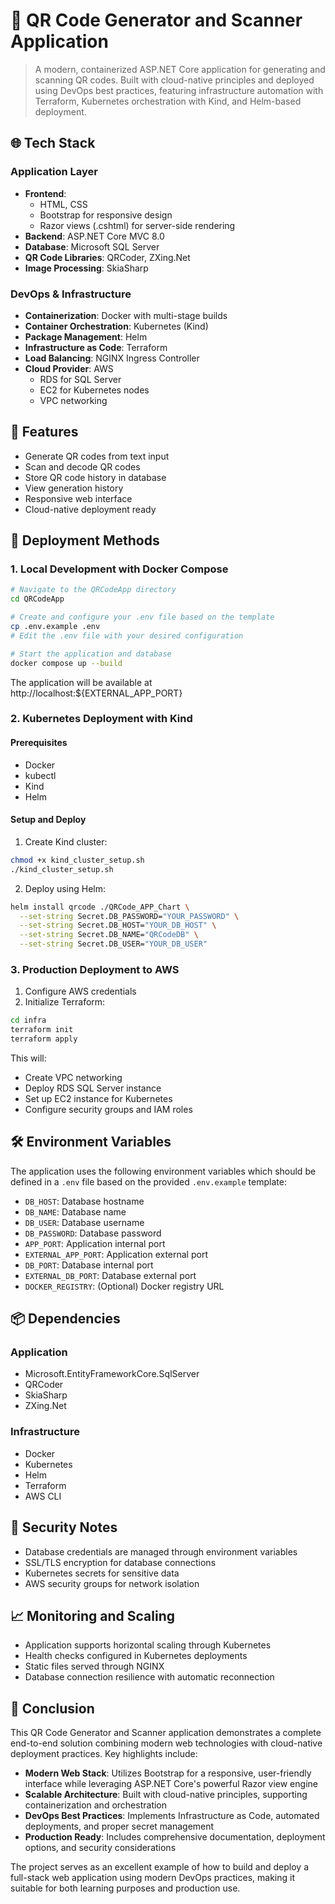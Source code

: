 # 🚀 QR Code Generator and Scanner Application

> A modern, containerized ASP.NET Core application for generating and scanning QR codes. Built with cloud-native principles and deployed using DevOps best practices, featuring infrastructure automation with Terraform, Kubernetes orchestration with Kind, and Helm-based deployment.

## 🌐 Tech Stack

### Application Layer
- **Frontend**: 
  - HTML, CSS
  - Bootstrap for responsive design
  - Razor views (.cshtml) for server-side rendering
- **Backend**: ASP.NET Core MVC 8.0
- **Database**: Microsoft SQL Server
- **QR Code Libraries**: QRCoder, ZXing.Net
- **Image Processing**: SkiaSharp

### DevOps & Infrastructure
- **Containerization**: Docker with multi-stage builds
- **Container Orchestration**: Kubernetes (Kind)
- **Package Management**: Helm
- **Infrastructure as Code**: Terraform
- **Load Balancing**: NGINX Ingress Controller
- **Cloud Provider**: AWS
  - RDS for SQL Server
  - EC2 for Kubernetes nodes
  - VPC networking

## 🔑 Features
- Generate QR codes from text input
- Scan and decode QR codes
- Store QR code history in database
- View generation history
- Responsive web interface
- Cloud-native deployment ready

## 🚀 Deployment Methods

### 1. Local Development with Docker Compose

```bash
# Navigate to the QRCodeApp directory
cd QRCodeApp

# Create and configure your .env file based on the template
cp .env.example .env
# Edit the .env file with your desired configuration

# Start the application and database
docker compose up --build
```

The application will be available at http://localhost:${EXTERNAL_APP_PORT}

### 2. Kubernetes Deployment with Kind

#### Prerequisites
- Docker
- kubectl
- Kind
- Helm

#### Setup and Deploy

1. Create Kind cluster:
```bash
chmod +x kind_cluster_setup.sh
./kind_cluster_setup.sh
```

2. Deploy using Helm:
```bash
helm install qrcode ./QRCode_APP_Chart \
  --set-string Secret.DB_PASSWORD="YOUR_PASSWORD" \
  --set-string Secret.DB_HOST="YOUR_DB_HOST" \
  --set-string Secret.DB_NAME="QRCodeDB" \
  --set-string Secret.DB_USER="YOUR_DB_USER"
```

### 3. Production Deployment to AWS

1. Configure AWS credentials
2. Initialize Terraform:
```bash
cd infra
terraform init
terraform apply
```

This will:
- Create VPC networking
- Deploy RDS SQL Server instance
- Set up EC2 instance for Kubernetes
- Configure security groups and IAM roles

## 🛠️ Environment Variables

The application uses the following environment variables which should be defined in a `.env` file based on the provided `.env.example` template:

- `DB_HOST`: Database hostname
- `DB_NAME`: Database name
- `DB_USER`: Database username
- `DB_PASSWORD`: Database password
- `APP_PORT`: Application internal port
- `EXTERNAL_APP_PORT`: Application external port
- `DB_PORT`: Database internal port
- `EXTERNAL_DB_PORT`: Database external port
- `DOCKER_REGISTRY`: (Optional) Docker registry URL

## 📦 Dependencies

### Application
- Microsoft.EntityFrameworkCore.SqlServer
- QRCoder
- SkiaSharp
- ZXing.Net

### Infrastructure
- Docker
- Kubernetes
- Helm
- Terraform
- AWS CLI

## 🔐 Security Notes

- Database credentials are managed through environment variables
- SSL/TLS encryption for database connections
- Kubernetes secrets for sensitive data
- AWS security groups for network isolation

## 📈 Monitoring and Scaling

- Application supports horizontal scaling through Kubernetes
- Health checks configured in Kubernetes deployments
- Static files served through NGINX
- Database connection resilience with automatic reconnection


## 🎯 Conclusion

This QR Code Generator and Scanner application demonstrates a complete end-to-end solution combining modern web technologies with cloud-native deployment practices. Key highlights include:

- **Modern Web Stack**: Utilizes Bootstrap for a responsive, user-friendly interface while leveraging ASP.NET Core's powerful Razor view engine
- **Scalable Architecture**: Built with cloud-native principles, supporting containerization and orchestration
- **DevOps Best Practices**: Implements Infrastructure as Code, automated deployments, and proper secret management
- **Production Ready**: Includes comprehensive documentation, deployment options, and security considerations

The project serves as an excellent example of how to build and deploy a full-stack web application using modern DevOps practices, making it suitable for both learning purposes and production use.